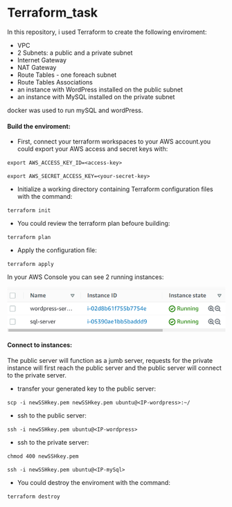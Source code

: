 # Terraform_task

In this repository, i used Terraform to create the following enviroment:
- VPC
- 2 Subnets: a public and a private subnet
- Internet Gateway
- NAT Gateway
- Route Tables - one foreach subnet
- Route Tables Associations
- an instance with WordPress installed on the public subnet
- an instance with MySQL installed on the private subnet

docker was used to run mySQL and wordPress.

#### Build the enviroment:
- First, connect your terraform workspaces to your AWS account.you could export your AWS access and secret keys with:

 `export AWS_ACCESS_KEY_ID=<access-key>`
 
 `export AWS_SECRET_ACCESS_KEY=<your-secret-key>`
 
- Initialize a working directory containing Terraform configuration files with the command:

 `terraform init`
 
- You could review the terraform plan befoure building:

 `terraform plan`
 
- Apply the configuration file:

 `terraform apply`
 
In your AWS Console you can see 2 running instances:

[![](https://github.com/AnwarHb/Terraform_task/blob/main/servers-running.png?raw=true)](https://github.com/AnwarHb/Terraform_task/blob/main/servers-running.png?raw=true)


#### Connect  to instances:
The public server will function as a jumb server, requests for the private instance will first reach the public server and the public server will connect to the private server.

- transfer your generated key to the public server:

 `scp -i newSSHkey.pem newSSHkey.pem ubuntu@<IP-wordpress>:~/`
 
- ssh to the public server:

 `ssh -i newSSHkey.pem ubuntu@<IP-wordpress>`
 
- ssh to the private server:

 `chmod 400 newSSHkey.pem`
 
 `ssh -i newSSHkey.pem ubuntu@<IP-mySql>`
 
- You could destroy the enviroment with the command:

`terraform destroy`

